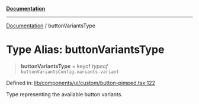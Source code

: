 [**Documentation**](../README.md)

***

[Documentation](../README.md) / buttonVariantsType

# Type Alias: buttonVariantsType

> **buttonVariantsType** = keyof *typeof* `buttonVariantsConfig.variants.variant`

Defined in: [lib/components/ui/custom/button-pimped.tsx:122](https://github.com/aldesgroup/goaldn/blob/6a7943d02984b1a6b41d76a3a483a1484b644076/lib/components/ui/custom/button-pimped.tsx#L122)

Type representing the available button variants.
